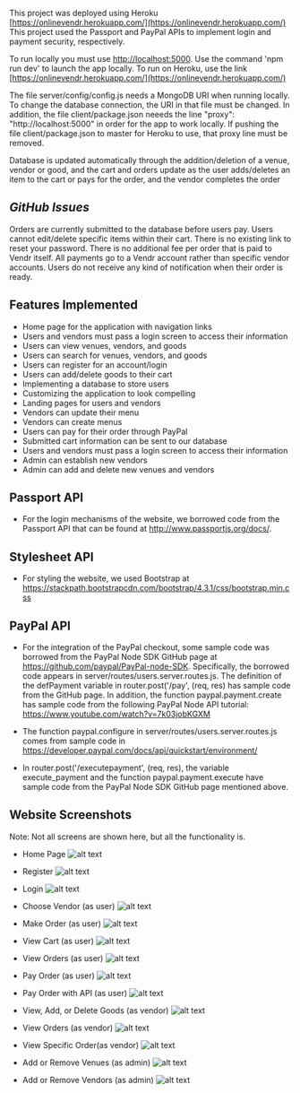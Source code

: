 This project was deployed using Heroku [https://onlinevendr.herokuapp.com/](https://onlinevendr.herokuapp.com/)
This project used the Passport and PayPal APIs to implement login and payment security, respectively.

To run locally you must use [http://localhost:5000](http://localhost:5000). Use the command 'npm run dev' to launch the app locally. To run on Heroku, use the link [https://onlinevendr.herokuapp.com/](https://onlinevendr.herokuapp.com/)

The file server/config/config.js needs a MongoDB URI when running locally. To change the database connection, the URI in that file must be changed. In addition, the file client/package.json neeeds the line "proxy": "http://localhost:5000" in order for the app to work locally. If pushing the file client/package.json to master for Heroku to use, that proxy line must be removed.

Database is updated automatically through the addition/deletion of a venue, vendor or good, and the cart and orders update as the user adds/deletes an item to the cart or pays for the order, and the vendor completes the order

## _**GitHub Issues**_
Orders are currently submitted to the database before users pay.
Users cannot edit/delete specific items within their cart.
There is no existing link to reset your password.
There is no additional fee per order that is paid to Vendr itself.
All payments go to a Vendr account rather than specific vendor accounts.
Users do not receive any kind of notification when their order is ready.

## Features Implemented 
- Home page for the application with navigation links
- Users and vendors must pass a login screen to access their information
- Users can view venues, vendors, and goods
- Users can search for venues, vendors, and goods
- Users can register for an account/login
- Users can add/delete goods to their cart
- Implementing a database to store users
- Customizing the application to look compelling
- Landing pages for users and vendors
- Vendors can update their menu 
- Vendors can create menus
- Users can pay for their order through PayPal
- Submitted cart information can be sent to our database
- Users and vendors must pass a login screen to access their information
- Admin can establish new vendors
- Admin can add and delete new venues and vendors

## Passport API
- For the login mechanisms of the website, we borrowed code from the Passport API that can be found at http://www.passportjs.org/docs/. 

## Stylesheet API
- For styling the website, we used Bootstrap at https://stackpath.bootstrapcdn.com/bootstrap/4.3.1/css/bootstrap.min.css

## PayPal API
- For the integration of the PayPal checkout, some sample code was borrowed from the PayPal Node SDK GitHub page at https://github.com/paypal/PayPal-node-SDK. Specifically, the borrowed code appears in server/routes/users.server.routes.js. The definition of the defPayment variable in router.post('/pay', (req, res) has sample code from the GitHub page. In addition, the function paypal.payment.create has sample code from the following PayPal Node API tutorial: https://www.youtube.com/watch?v=7k03jobKGXM

- The function paypal.configure in server/routes/users.server.routes.js comes from sample code in https://developer.paypal.com/docs/api/quickstart/environment/

- In router.post('/executepayment', (req, res), the variable execute_payment and the function paypal.payment.execute have sample code from the PayPal Node SDK GitHub page mentioned above.

## Website Screenshots
Note: Not all screens are shown here, but all the functionality is.

- Home Page
![alt text](https://github.com/CEN3031-6e/concessions-app/blob/master/Screenshots/Home%20page.JPG)



- Register
![alt text](https://github.com/CEN3031-6e/concessions-app/blob/master/Screenshots/Register.JPG)



- Login
![alt text](https://github.com/CEN3031-6e/concessions-app/blob/master/Screenshots/Login.JPG)



- Choose Vendor (as user)
![alt text](https://github.com/CEN3031-6e/concessions-app/blob/master/Screenshots/Choose%20Vendor.JPG)



- Make Order (as user)
![alt text](https://github.com/CEN3031-6e/concessions-app/blob/master/Screenshots/User%20Order%20Food.JPG)



- View Cart (as user)
![alt text](https://github.com/CEN3031-6e/concessions-app/blob/master/Screenshots/User%20View%20Cart.JPG)



- View Orders (as user)
![alt text](https://github.com/CEN3031-6e/concessions-app/blob/master/Screenshots/User%20View%20Orders.JPG)



- Pay Order (as user)
![alt text](https://github.com/CEN3031-6e/concessions-app/blob/master/Screenshots/Pay%20Order.JPG)



- Pay Order with API (as user)
![alt text](https://github.com/CEN3031-6e/concessions-app/blob/master/Screenshots/User%20PayPal%20Checkout.png)



- View, Add, or Delete Goods (as vendor)
![alt text](https://github.com/CEN3031-6e/concessions-app/blob/master/Screenshots/Vendor%20Add%20or%20Delete%20Goods.JPG)



- View Orders (as vendor)
![alt text](https://github.com/CEN3031-6e/concessions-app/blob/master/Screenshots/Vendor%20View%20Orders.png)



- View Specific Order(as vendor)
![alt text](https://github.com/CEN3031-6e/concessions-app/blob/master/Screenshots/Vendor%20View%20or%20Complete%20Order.png)



- Add or Remove Venues (as admin)
![alt text](https://github.com/CEN3031-6e/concessions-app/blob/master/Screenshots/Admin%20Manage%20Venues.JPG)



- Add or Remove Vendors (as admin) 
![alt text](https://github.com/CEN3031-6e/concessions-app/blob/master/Screenshots/Admin%20Add%20Remove%20Vendor.JPG)
